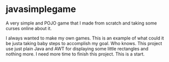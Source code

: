 # javasimplegame
A very simple and POJO game that I made from scratch and taking some curses online about it.

I always wanted to make my own games. This is an example of what could it be justa taking baby steps to accomplish my goal. Who knows.
This project use just plain Java and AWT for displaying some little rectangles and nothing more. I need more time to finish this project.
This is a start.

